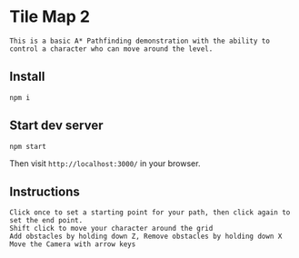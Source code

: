 # Tile Map 2

	This is a basic A* Pathfinding demonstration with the ability to control a character who can move around the level.

## Install

    npm i

## Start dev server

    npm start

Then visit `http://localhost:3000/` in your browser.

## Instructions

	Click once to set a starting point for your path, then click again to set the end point.
	Shift click to move your character around the grid
	Add obstacles by holding down Z, Remove obstacles by holding down X
	Move the Camera with arrow keys
